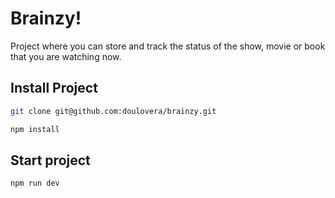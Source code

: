 # Brainzy!
Project where you can store and track the status of the show, movie or book that you are watching now.

## Install Project

```bash
git clone git@github.com:doulovera/brainzy.git
```

```bash
npm install
```

## Start project
```bash
npm run dev
```